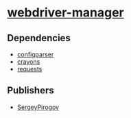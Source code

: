 # [webdriver-manager](https://pypi.org/project/webdriver-manager)

## Dependencies
- [configparser](packages/c/configparser.md)
- [crayons](packages/c/crayons.md)
- [requests](packages/r/requests.md)



## Publishers
- [SergeyPirogov](https://pypi.org/user/SergeyPirogov)

